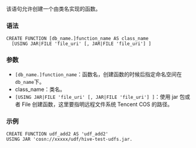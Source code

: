该语句允许创建一个由类名实现的函数。
### 语法
```
CREATE FUNCTION [db_name.]function_name AS class_name
  [USING JAR|FILE 'file_uri' [, JAR|FILE 'file_uri'] ]
```
### 参数
- `[db_name.]function_name`：函数名，创建函数的时候后指定命名空间在`db_name`下。
- class_name：类名。
- `[USING JAR|FILE 'file_uri' [, JAR|FILE 'file_uri'] ]`：使用 jar 包或者 File 创建函数，这里要指明远程文件系统 Tencent  COS 的路径。

### 示例
```
CREATE FUNCTION udf_add2 AS 'udf_add2'
USING JAR 'cosn://xxxxx/udf/hive-test-udfs.jar.
```
